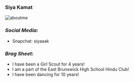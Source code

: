 ### **Siya Kamat**
![aboutme](https://user-images.githubusercontent.com/106985782/172509746-8f6ff4f8-4755-4a26-bd9f-c7502caf676e.jpg)

### _Social Media_:
- Snapchat: siyaaak

### _Brag Sheet_:
- I have been a Girl Scout for 4 years!
- I am a part of the East Brunswick High School Hindu Club!
- I have been dancing for 10 years!
